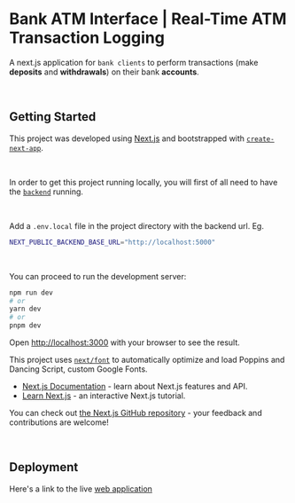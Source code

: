 # Bank ATM Interface | Real-Time ATM Transaction Logging

A next.js application for `bank clients` to perform transactions (make **deposits** and **withdrawals**) on their bank **accounts**.

<br>

## Getting Started

This project was developed using [Next.js](https://nextjs.org/) and bootstrapped with [`create-next-app`](https://github.com/vercel/next.js/tree/canary/packages/create-next-app).

<br>

In order to get this project running locally, you will first of all need to have the [`backend`](../bank-backend/README.md) running.

<br>

Add a `.env.local` file in the project directory with the backend url.
Eg.

```bash
NEXT_PUBLIC_BACKEND_BASE_URL="http://localhost:5000"
```

<br>

You can proceed to run the development server:

```bash
npm run dev
# or
yarn dev
# or
pnpm dev
```

Open [http://localhost:3000](http://localhost:3000) with your browser to see the result.

This project uses [`next/font`](https://nextjs.org/docs/basic-features/font-optimization) to automatically optimize and load Poppins and Dancing Script, custom Google Fonts.

- [Next.js Documentation](https://nextjs.org/docs) - learn about Next.js features and API.
- [Learn Next.js](https://nextjs.org/learn) - an interactive Next.js tutorial.

You can check out [the Next.js GitHub repository](https://github.com/vercel/next.js/) - your feedback and contributions are welcome!

<br>

## Deployment

Here's a link to the live [web application](https://bank-atm-banking.vercel.app/)
